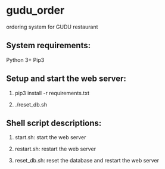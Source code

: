 # gudu_order
ordering system for GUDU restaurant

## System requirements:
Python 3+
Pip3

## Setup and start the web server:
1. pip3 install -r requirements.txt

2. ./reset_db.sh

## Shell script descriptions:
1. start.sh:
start the web server

2. restart.sh:
restart the web server

3. reset_db.sh:
reset the database and restart the web server
